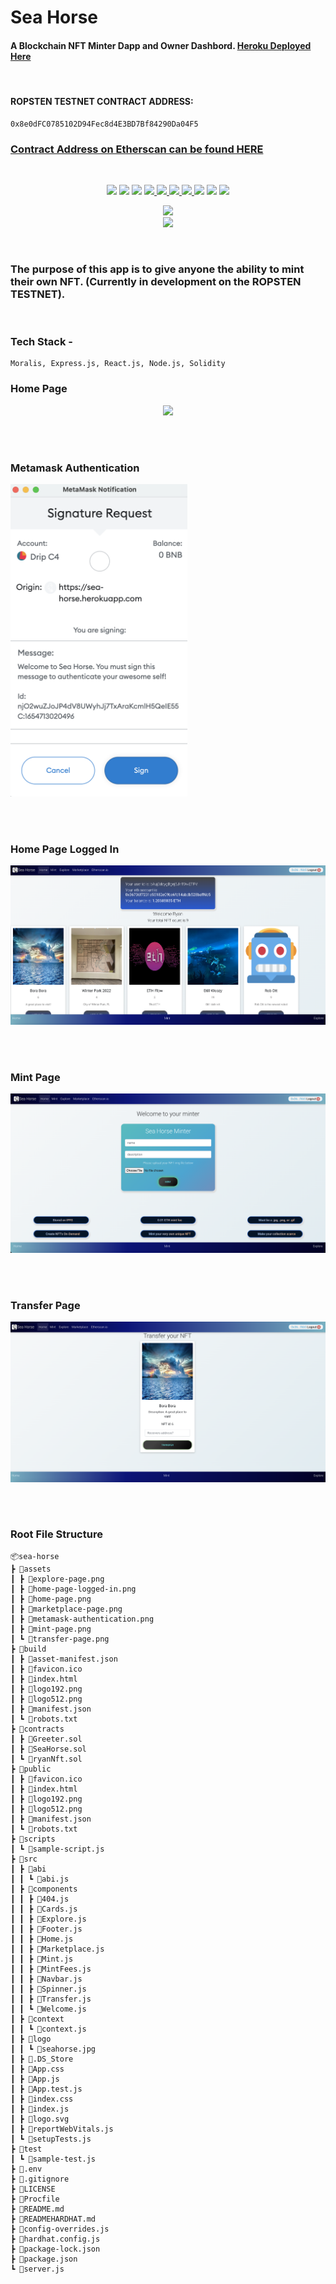 # Sea Horse 

#### A Blockchain NFT Minter Dapp and Owner Dashbord. [Heroku Deployed Here](https://sea-horse.herokuapp.com/)


<br/>

#### ROPSTEN TESTNET CONTRACT ADDRESS:
    0x8e0dFC0785102D94Fec8d4E3BD7Bf84290Da04F5    


### [Contract Address on Etherscan can be found HERE](https://ropsten.etherscan.io/address/0x8e0dFC0785102D94Fec8d4E3BD7Bf84290Da04F5)

<br/>

<p align='center'>
    <img src='https://img.shields.io/badge/JavaScript-79.2%25-brightgreen?style=plastic&logo=javascript'>
    <img src='https://img.shields.io/badge/CSS-12.3%25-green?style=plascit&logo=CSS3&logoColor=green'>
    <img src='https://img.shields.io/badge/HTML-3.6%25-orange?style=plastic&logo=HTML5&logoColor=orange'>
    <a href='https://github.com/rdrachenberg'>
        <img src='https://img.shields.io/badge/Moralis%20-DB-blue?style=plastic&logo=Monero&logoColor=blue'>
    </a>
    <a href='https://github.com/rdrachenberg'>
        <img src='https://img.shields.io/badge/Node%20-.js-success?style=plastic&logo=Node.js&logoColor=success'>
        <img src='https://img.shields.io/badge/React%20-18.1.0-informational?style=plastic&logo=React&logoColor=#61DAFB'>
    </a>
    <a href='https://github.com/rdrachenberg'>
        <img src='https://img.shields.io/badge/Made%20by-rDrachenberg-blue?style=plastic&logo=visual-studio-code&logoColor=blue'>
    </a> 
    <img src= 'https://img.shields.io/github/issues/rdrachenberg/ryan-react-app?style=plastic' />
    <img src= 'https://img.shields.io/github/license/rdrachenberg/ryan-react-app?style=plastic' />
    <a href='mailto:RyanDrachenberg@gmail.com'>
        <img src='https://img.shields.io/badge/Ask%20me-anything-1abc9c.svg?logo=minutemailer&logoColor=#29B99B'>
    </a>
</p>
<p align='center'>
    <a href='https://sea-horse.herokuapp.com/' >
        <img src='https://img.shields.io/badge/Heroku-Deployed-blue?style=for-the-badge'>
    </a>
    </br>
    <a href='https://sea-horse.herokuapp.com/' >
        <img src='https://media.giphy.com/media/UQ1PjoQWY9XrejfOGC/giphy.gif' width=150>
    </a>
</p>
</br>

### The purpose of this app is to give anyone the ability to mint their own NFT. (Currently in development on the ROPSTEN TESTNET). 

</br>

### Tech Stack -

    Moralis, Express.js, React.js, Node.js, Solidity

### Home Page
<p align='center'>
    <img src="./assets/home-page.png">
</p>
</br>
</br>

### Metamask Authentication
<p align='left'>
    <img src="./assets/metamask-authentication.png" height='500'>
</p>
</br>
</br>

### Home Page Logged In
<p align='center'>
    <img src="./assets/home-page-logged-in.png">
</p>
</br>
</br>

### Mint Page
<p align='center'>
    <img src="./assets/mint-page.png">
</p>
</br>
</br>

### Transfer Page
<p align='center'>
    <img src="./assets/transfer-page.png">
</p>
</br>
</br>

### Root File Structure
    📦sea-horse
    ┣ 📂assets
    ┃ ┣ 📜explore-page.png
    ┃ ┣ 📜home-page-logged-in.png
    ┃ ┣ 📜home-page.png
    ┃ ┣ 📜marketplace-page.png
    ┃ ┣ 📜metamask-authentication.png
    ┃ ┣ 📜mint-page.png
    ┃ ┗ 📜transfer-page.png
    ┣ 📂build
    ┃ ┣ 📜asset-manifest.json
    ┃ ┣ 📜favicon.ico
    ┃ ┣ 📜index.html
    ┃ ┣ 📜logo192.png
    ┃ ┣ 📜logo512.png
    ┃ ┣ 📜manifest.json
    ┃ ┗ 📜robots.txt
    ┣ 📂contracts
    ┃ ┣ 📜Greeter.sol
    ┃ ┣ 📜SeaHorse.sol
    ┃ ┗ 📜ryanNft.sol
    ┣ 📂public
    ┃ ┣ 📜favicon.ico
    ┃ ┣ 📜index.html
    ┃ ┣ 📜logo192.png
    ┃ ┣ 📜logo512.png
    ┃ ┣ 📜manifest.json
    ┃ ┗ 📜robots.txt
    ┣ 📂scripts
    ┃ ┗ 📜sample-script.js
    ┣ 📂src
    ┃ ┣ 📂abi
    ┃ ┃ ┗ 📜abi.js
    ┃ ┣ 📂components
    ┃ ┃ ┣ 📜404.js
    ┃ ┃ ┣ 📜Cards.js
    ┃ ┃ ┣ 📜Explore.js
    ┃ ┃ ┣ 📜Footer.js
    ┃ ┃ ┣ 📜Home.js
    ┃ ┃ ┣ 📜Marketplace.js
    ┃ ┃ ┣ 📜Mint.js
    ┃ ┃ ┣ 📜MintFees.js
    ┃ ┃ ┣ 📜Navbar.js
    ┃ ┃ ┣ 📜Spinner.js
    ┃ ┃ ┣ 📜Transfer.js
    ┃ ┃ ┗ 📜Welcome.js
    ┃ ┣ 📂context
    ┃ ┃ ┗ 📜context.js
    ┃ ┣ 📂logo
    ┃ ┃ ┗ 📜seahorse.jpg
    ┃ ┣ 📜.DS_Store
    ┃ ┣ 📜App.css
    ┃ ┣ 📜App.js
    ┃ ┣ 📜App.test.js
    ┃ ┣ 📜index.css
    ┃ ┣ 📜index.js
    ┃ ┣ 📜logo.svg
    ┃ ┣ 📜reportWebVitals.js
    ┃ ┗ 📜setupTests.js
    ┣ 📂test
    ┃ ┗ 📜sample-test.js
    ┣ 📜.env
    ┣ 📜.gitignore
    ┣ 📜LICENSE
    ┣ 📜Procfile
    ┣ 📜README.md
    ┣ 📜READMEHARDHAT.md
    ┣ 📜config-overrides.js
    ┣ 📜hardhat.config.js
    ┣ 📜package-lock.json
    ┣ 📜package.json
    ┗ 📜server.js


